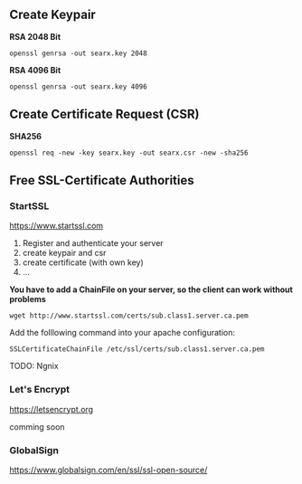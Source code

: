## Create Keypair

**RSA 2048 Bit** 
```
openssl genrsa -out searx.key 2048
```

**RSA 4096 Bit**
```
openssl genrsa -out searx.key 4096
```

## Create Certificate Request (CSR)

**SHA256**
```
openssl req -new -key searx.key -out searx.csr -new -sha256
```

## Free SSL-Certificate Authorities

### StartSSL

https://www.startssl.com

1. Register and authenticate your server
2. create keypair and csr
3. create certificate (with own key)
4. ...

**You have to add a ChainFile on your server, so the client can work without problems**

```
wget http://www.startssl.com/certs/sub.class1.server.ca.pem
```

Add the folllowing command into your apache configuration:
```
SSLCertificateChainFile /etc/ssl/certs/sub.class1.server.ca.pem
```

TODO: Ngnix

### Let's Encrypt

https://letsencrypt.org

comming soon

### GlobalSign

https://www.globalsign.com/en/ssl/ssl-open-source/